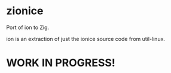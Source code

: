 # zionice

Port of ion to Zig.

ion is an extraction of just the ionice source code from util-linux.

# WORK IN PROGRESS!
